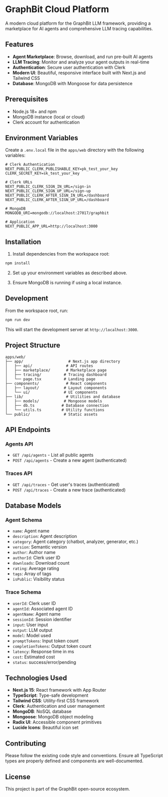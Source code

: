 # GraphBit Cloud Platform

A modern cloud platform for the GraphBit LLM framework, providing a marketplace for AI agents and comprehensive LLM tracing capabilities.

## Features

- **Agent Marketplace**: Browse, download, and run pre-built AI agents
- **LLM Tracing**: Monitor and analyze your agent outputs in real-time
- **Authentication**: Secure user authentication with Clerk
- **Modern UI**: Beautiful, responsive interface built with Next.js and Tailwind CSS
- **Database**: MongoDB with Mongoose for data persistence

## Prerequisites

- Node.js 18+ and npm
- MongoDB instance (local or cloud)
- Clerk account for authentication

## Environment Variables

Create a `.env.local` file in the `apps/web` directory with the following variables:

```env
# Clerk Authentication
NEXT_PUBLIC_CLERK_PUBLISHABLE_KEY=pk_test_your_key
CLERK_SECRET_KEY=sk_test_your_key

# Clerk URLs
NEXT_PUBLIC_CLERK_SIGN_IN_URL=/sign-in
NEXT_PUBLIC_CLERK_SIGN_UP_URL=/sign-up
NEXT_PUBLIC_CLERK_AFTER_SIGN_IN_URL=/dashboard
NEXT_PUBLIC_CLERK_AFTER_SIGN_UP_URL=/dashboard

# MongoDB
MONGODB_URI=mongodb://localhost:27017/graphbit

# Application
NEXT_PUBLIC_APP_URL=http://localhost:3000
```

## Installation

1. Install dependencies from the workspace root:
```bash
npm install
```

2. Set up your environment variables as described above.

3. Ensure MongoDB is running if using a local instance.

## Development

From the workspace root, run:

```bash
npm run dev
```

This will start the development server at `http://localhost:3000`.

## Project Structure

```
apps/web/
├── app/                    # Next.js app directory
│   ├── api/               # API routes
│   ├── marketplace/       # Marketplace page
│   ├── tracing/          # Tracing dashboard
│   └── page.tsx          # Landing page
├── components/            # React components
│   ├── layout/           # Layout components
│   └── ui/               # UI components
├── lib/                   # Utilities and database
│   ├── models/           # Mongoose models
│   ├── db.ts            # Database connection
│   └── utils.ts         # Utility functions
└── public/               # Static assets
```

## API Endpoints

### Agents API
- `GET /api/agents` - List all public agents
- `POST /api/agents` - Create a new agent (authenticated)

### Traces API
- `GET /api/traces` - Get user's traces (authenticated)
- `POST /api/traces` - Create a new trace (authenticated)

## Database Models

### Agent Schema
- `name`: Agent name
- `description`: Agent description
- `category`: Agent category (chatbot, analyzer, generator, etc.)
- `version`: Semantic version
- `author`: Author name
- `authorId`: Clerk user ID
- `downloads`: Download count
- `rating`: Average rating
- `tags`: Array of tags
- `isPublic`: Visibility status

### Trace Schema
- `userId`: Clerk user ID
- `agentId`: Associated agent ID
- `agentName`: Agent name
- `sessionId`: Session identifier
- `input`: User input
- `output`: LLM output
- `model`: Model used
- `promptTokens`: Input token count
- `completionTokens`: Output token count
- `latency`: Response time in ms
- `cost`: Estimated cost
- `status`: success/error/pending

## Technologies Used

- **Next.js 15**: React framework with App Router
- **TypeScript**: Type-safe development
- **Tailwind CSS**: Utility-first CSS framework
- **Clerk**: Authentication and user management
- **MongoDB**: NoSQL database
- **Mongoose**: MongoDB object modeling
- **Radix UI**: Accessible component primitives
- **Lucide Icons**: Beautiful icon set

## Contributing

Please follow the existing code style and conventions. Ensure all TypeScript types are properly defined and components are well-documented.

## License

This project is part of the GraphBit open-source ecosystem.
